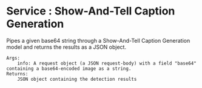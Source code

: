 # Service : Show-And-Tell Caption Generation
Pipes a given base64 string through a Show-And-Tell Caption Generation model and
    returns the results as a JSON object.

    Args:
        info: A request object (a JSON request-body) with a field "base64" containing a base64-encoded image as a string.
    Returns:
        JSON object containing the detection results
